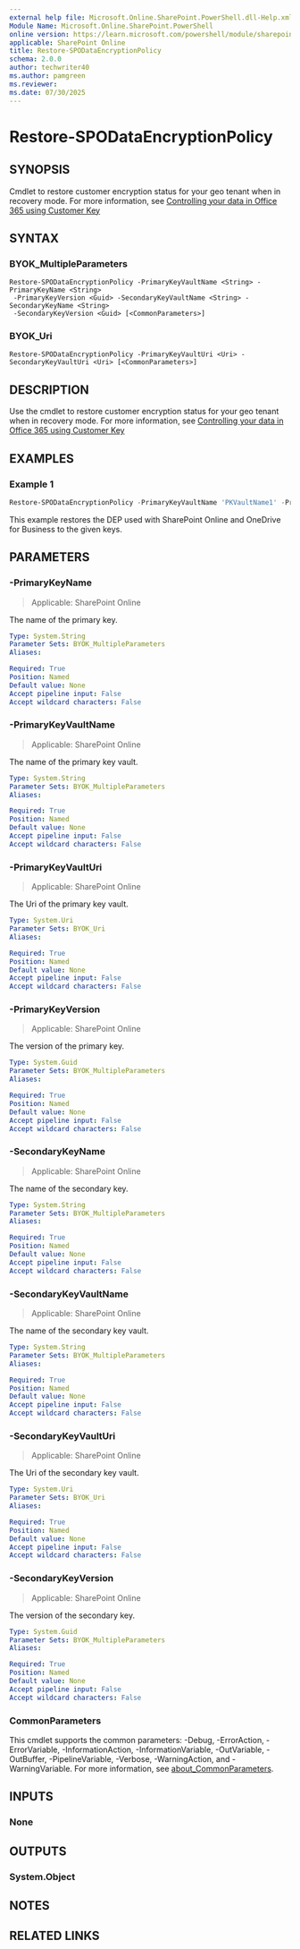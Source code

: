 ```yaml
---
external help file: Microsoft.Online.SharePoint.PowerShell.dll-Help.xml
Module Name: Microsoft.Online.SharePoint.PowerShell
online version: https://learn.microsoft.com/powershell/module/sharepoint-online/restore-spodataencryptionpolicy
applicable: SharePoint Online
title: Restore-SPODataEncryptionPolicy
schema: 2.0.0
author: techwriter40
ms.author: pamgreen
ms.reviewer:
ms.date: 07/30/2025
---
```


# Restore-SPODataEncryptionPolicy

## SYNOPSIS

Cmdlet to restore customer encryption status for your geo tenant when in recovery mode.
For more information, see [Controlling your data in Office 365 using Customer Key](/microsoft-365/compliance/controlling-your-data-using-customer-key)

## SYNTAX

### BYOK_MultipleParameters

```
Restore-SPODataEncryptionPolicy -PrimaryKeyVaultName <String> -PrimaryKeyName <String>
 -PrimaryKeyVersion <Guid> -SecondaryKeyVaultName <String> -SecondaryKeyName <String>
 -SecondaryKeyVersion <Guid> [<CommonParameters>]
```

### BYOK_Uri

```
Restore-SPODataEncryptionPolicy -PrimaryKeyVaultUri <Uri> -SecondaryKeyVaultUri <Uri> [<CommonParameters>]
```

## DESCRIPTION

Use the cmdlet to restore customer encryption status for your geo tenant when in recovery mode.
For more information, see [Controlling your data in Office 365 using Customer Key](/microsoft-365/compliance/controlling-your-data-using-customer-key)

## EXAMPLES

### Example 1

```powershell
Restore-SPODataEncryptionPolicy -PrimaryKeyVaultName 'PKVaultName1' -PrimaryKeyName 'PrimaryKey1' -PrimaryKeyVersion 'f635a23bd4a44b9996ff6aadd88d42ba' -SecondaryKeyVaultName 'SKVaultName1' -SecondaryKeyName 'SecondaryKey2' -SecondaryKeyVersion '2b3e8f1d754f438dacdec1f0945f251a'
```

This example restores the DEP used with SharePoint Online and OneDrive for Business to the given keys.

## PARAMETERS

### -PrimaryKeyName

> Applicable: SharePoint Online

The name of the primary key.

```yaml
Type: System.String
Parameter Sets: BYOK_MultipleParameters
Aliases:

Required: True
Position: Named
Default value: None
Accept pipeline input: False
Accept wildcard characters: False
```

### -PrimaryKeyVaultName

> Applicable: SharePoint Online

The name of the primary key vault.

```yaml
Type: System.String
Parameter Sets: BYOK_MultipleParameters
Aliases:

Required: True
Position: Named
Default value: None
Accept pipeline input: False
Accept wildcard characters: False
```

### -PrimaryKeyVaultUri

> Applicable: SharePoint Online

The Uri of the primary key vault.

```yaml
Type: System.Uri
Parameter Sets: BYOK_Uri
Aliases:

Required: True
Position: Named
Default value: None
Accept pipeline input: False
Accept wildcard characters: False
```

### -PrimaryKeyVersion

> Applicable: SharePoint Online

The version of the primary key.

```yaml
Type: System.Guid
Parameter Sets: BYOK_MultipleParameters
Aliases:

Required: True
Position: Named
Default value: None
Accept pipeline input: False
Accept wildcard characters: False
```

### -SecondaryKeyName

> Applicable: SharePoint Online

The name of the secondary key.

```yaml
Type: System.String
Parameter Sets: BYOK_MultipleParameters
Aliases:

Required: True
Position: Named
Default value: None
Accept pipeline input: False
Accept wildcard characters: False
```

### -SecondaryKeyVaultName

> Applicable: SharePoint Online

The name of the secondary key vault.

```yaml
Type: System.String
Parameter Sets: BYOK_MultipleParameters
Aliases:

Required: True
Position: Named
Default value: None
Accept pipeline input: False
Accept wildcard characters: False
```

### -SecondaryKeyVaultUri

> Applicable: SharePoint Online

The Uri of the secondary key vault.

```yaml
Type: System.Uri
Parameter Sets: BYOK_Uri
Aliases:

Required: True
Position: Named
Default value: None
Accept pipeline input: False
Accept wildcard characters: False
```

### -SecondaryKeyVersion

> Applicable: SharePoint Online

The version of the secondary key.

```yaml
Type: System.Guid
Parameter Sets: BYOK_MultipleParameters
Aliases:

Required: True
Position: Named
Default value: None
Accept pipeline input: False
Accept wildcard characters: False
```

### CommonParameters

This cmdlet supports the common parameters: -Debug, -ErrorAction, -ErrorVariable, -InformationAction, -InformationVariable, -OutVariable, -OutBuffer, -PipelineVariable, -Verbose, -WarningAction, and -WarningVariable. For more information, see [about_CommonParameters](https://go.microsoft.com/fwlink/?LinkID=113216).

## INPUTS

### None

## OUTPUTS

### System.Object

## NOTES

## RELATED LINKS
